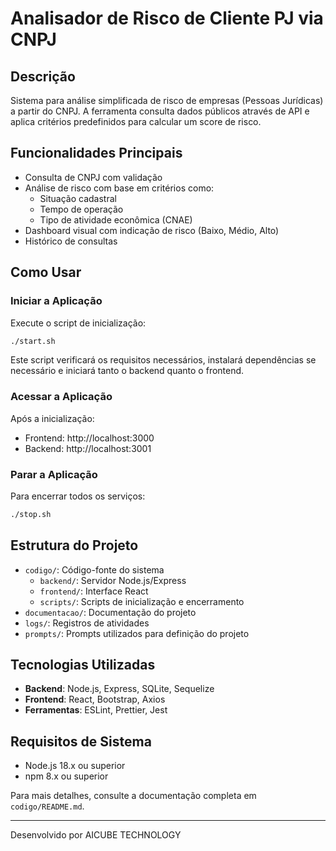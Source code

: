 # Analisador de Risco de Cliente PJ via CNPJ

## Descrição

Sistema para análise simplificada de risco de empresas (Pessoas Jurídicas) a partir do CNPJ. A ferramenta consulta dados públicos através de API e aplica critérios predefinidos para calcular um score de risco.

## Funcionalidades Principais

- Consulta de CNPJ com validação
- Análise de risco com base em critérios como:
  - Situação cadastral
  - Tempo de operação
  - Tipo de atividade econômica (CNAE)
- Dashboard visual com indicação de risco (Baixo, Médio, Alto)
- Histórico de consultas

## Como Usar

### Iniciar a Aplicação

Execute o script de inicialização:

```bash
./start.sh
```

Este script verificará os requisitos necessários, instalará dependências se necessário e iniciará tanto o backend quanto o frontend.

### Acessar a Aplicação

Após a inicialização:
- Frontend: http://localhost:3000
- Backend: http://localhost:3001

### Parar a Aplicação

Para encerrar todos os serviços:

```bash
./stop.sh
```

## Estrutura do Projeto

- `codigo/`: Código-fonte do sistema
  - `backend/`: Servidor Node.js/Express
  - `frontend/`: Interface React
  - `scripts/`: Scripts de inicialização e encerramento
- `documentacao/`: Documentação do projeto
- `logs/`: Registros de atividades
- `prompts/`: Prompts utilizados para definição do projeto

## Tecnologias Utilizadas

- **Backend**: Node.js, Express, SQLite, Sequelize
- **Frontend**: React, Bootstrap, Axios
- **Ferramentas**: ESLint, Prettier, Jest

## Requisitos de Sistema

- Node.js 18.x ou superior
- npm 8.x ou superior

Para mais detalhes, consulte a documentação completa em `codigo/README.md`.

---

Desenvolvido por AICUBE TECHNOLOGY